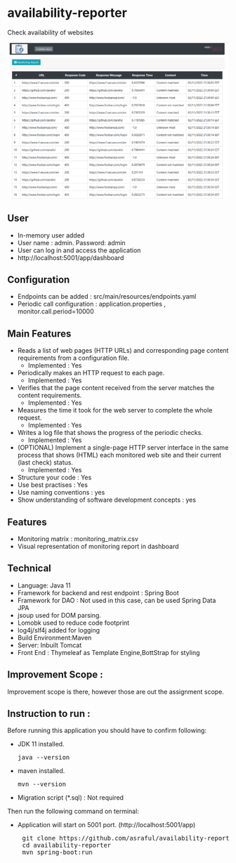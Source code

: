 # availability-reporter
Check availability of websites

![img.png](img.png)

## User
* In-memory user added
* User name : admin. Password: admin
* User can log in and access the application
* http://localhost:5001/app/dashboard

## Configuration
*  Endpoints can be added : src/main/resources/endpoints.yaml
*  Periodic call configuration :  application.properties , monitor.call.period=10000

## Main Features
*  Reads a list of web pages (HTTP URLs) and corresponding page content requirements from a configuration file.
   * Implemented : Yes
*  Periodically makes an HTTP request to each page.
    * Implemented : Yes
*  Verifies that the page content received from the server matches the content requirements.
    * Implemented : Yes
*  Measures the time it took for the web server to complete the whole request.
    * Implemented : Yes
*  Writes a log file that shows the progress of the periodic checks.
    * Implemented : Yes
*  (OPTIONAL) Implement a single-page HTTP server interface in the same process that shows (HTML) each monitored web site and their current (last check) status.
    * Implemented : Yes
* Structure your code : Yes
* Use best practises : Yes
* Use naming conventions : yes
* Show understanding of software development concepts : yes

## Features
*  Monitoring matrix : monitoring_matrix.csv
*  Visual representation of monitoring report in dashboard

## Technical
* Language: Java 11
* Framework for backend and rest endpoint : Spring Boot
* Framework for DAO : Not used in this case, can be used Spring Data JPA
* jsoup used for DOM parsing.
* Lomobk used to reduce code footprint
* log4j/slf4j added for logging
* Build Environment:Maven
* Server: Inbuilt Tomcat
* Front End : Thymeleaf as Template Engine,BottStrap for styling

## Improvement Scope :
Improvement scope is  there, however those are out the assignment scope.

## Instruction to run :
Before running this application you should have to confirm following:
* JDK 11 installed. <pre>java --version</pre>
* maven installed.  <pre>mvn --version</pre>
* Migration script (*.sql) : Not required 

Then run the following command on terminal:
* Application will start on 5001 port. (http://localhost:5001/app)
<pre>
    git clone https://github.com/asraful/availability-reporter.git  [change as you needed]
    cd availability-reporter
    mvn spring-boot:run
</pre>


